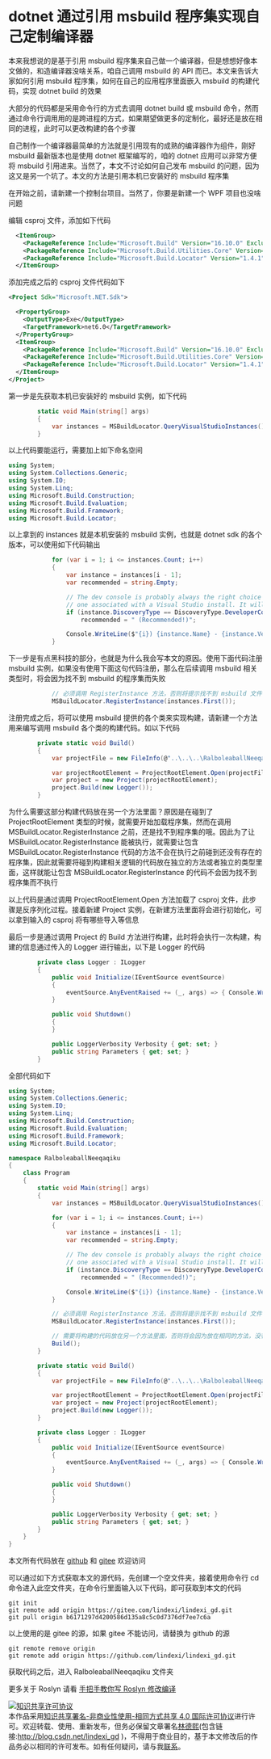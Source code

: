 # dotnet 通过引用 msbuild 程序集实现自己定制编译器

本来我想说的是基于引用 msbuild 程序集来自己做一个编译器，但是想想好像本文做的，和造编译器没啥关系，咱自己调用 msbuild 的 API 而已。本文来告诉大家如何引用 msbuild 程序集，如何在自己的应用程序里面嵌入 msbuild 的构建代码，实现 dotnet build 的效果

<!--more-->
<!-- CreateTime:2021/7/5 8:27:07 -->

<!-- 发布 -->

大部分的代码都是采用命令行的方式去调用 dotnet build 或 msbuild 命令，然而通过命令行调用用的是跨进程的方式，如果期望做更多的定制化，最好还是放在相同的进程，此时可以更改构建的各个步骤

自己制作一个编译器最简单的方法就是引用现有的成熟的编译器作为组件，刚好 msbuild 最新版本也是使用 dotnet 框架编写的，咱的 dotnet 应用可以非常方便将 msbuild 引用进来。当然了，本文不讨论如何自己发布 msbuild 的问题，因为这又是另一个坑了。本文的方法是引用本机已安装好的 msbuild 程序集

在开始之前，请新建一个控制台项目。当然了，你要是新建一个 WPF 项目也没啥问题

编辑 csproj 文件，添加如下代码

```xml
  <ItemGroup>
    <PackageReference Include="Microsoft.Build" Version="16.10.0" ExcludeAssets="runtime" />
    <PackageReference Include="Microsoft.Build.Utilities.Core" Version="16.10.0" ExcludeAssets="runtime" />
    <PackageReference Include="Microsoft.Build.Locator" Version="1.4.1" />
  </ItemGroup>
```

添加完成之后的 csproj 文件代码如下

```xml
<Project Sdk="Microsoft.NET.Sdk">

  <PropertyGroup>
    <OutputType>Exe</OutputType>
    <TargetFramework>net6.0</TargetFramework>
  </PropertyGroup>
  <ItemGroup>
    <PackageReference Include="Microsoft.Build" Version="16.10.0" ExcludeAssets="runtime" />
    <PackageReference Include="Microsoft.Build.Utilities.Core" Version="16.10.0" ExcludeAssets="runtime" />
    <PackageReference Include="Microsoft.Build.Locator" Version="1.4.1" />
  </ItemGroup>
</Project>
```

第一步是先获取本机已安装好的 msbuild 实例，如下代码

```csharp
        static void Main(string[] args)
        {
            var instances = MSBuildLocator.QueryVisualStudioInstances().ToList();
        }
```

以上代码要能运行，需要加上如下命名空间

```csharp
using System;
using System.Collections.Generic;
using System.IO;
using System.Linq;
using Microsoft.Build.Construction;
using Microsoft.Build.Evaluation;
using Microsoft.Build.Framework;
using Microsoft.Build.Locator;
```

以上拿到的 instances 就是本机安装的 msbuild 实例，也就是 dotnet sdk 的各个版本，可以使用如下代码输出

```csharp
            for (var i = 1; i <= instances.Count; i++)
            {
                var instance = instances[i - 1];
                var recommended = string.Empty;

                // The dev console is probably always the right choice because the user explicitly opened
                // one associated with a Visual Studio install. It will always be first in the list.
                if (instance.DiscoveryType == DiscoveryType.DeveloperConsole)
                    recommended = " (Recommended!)";

                Console.WriteLine($"{i}) {instance.Name} - {instance.Version}{recommended}");
            }
```

下一步是有点黑科技的部分，也就是为什么我会写本文的原因。使用下面代码注册 msbuild 实例，如果没有使用下面这句代码注册，那么在后续调用 msbuild 相关类型时，将会因为找不到 msbuild 的程序集而失败

```csharp
            // 必须调用 RegisterInstance 方法，否则将提示找不到 msbuild 文件
            MSBuildLocator.RegisterInstance(instances.First());
```

注册完成之后，将可以使用 msbuild 提供的各个类来实现构建，请新建一个方法用来编写调用 msbuild 各个类的构建代码。如以下代码

```csharp
        private static void Build()
        {
            var projectFile = new FileInfo(@"..\..\..\RalboleaballNeeqaqiku.csproj");

            var projectRootElement = ProjectRootElement.Open(projectFile.FullName);
            var project = new Project(projectRootElement);
            project.Build(new Logger());
        }
```

为什么需要这部分构建代码放在另一个方法里面？原因是在碰到了 ProjectRootElement 类型的时候，就需要开始加载程序集，然而在调用 MSBuildLocator.RegisterInstance 之前，还是找不到程序集的哦。因此为了让 MSBuildLocator.RegisterInstance 能被执行，就需要让包含 MSBuildLocator.RegisterInstance 代码的方法不会在执行之前碰到还没有存在的程序集，因此就需要将碰到构建相关逻辑的代码放在独立的方法或者独立的类型里面，这样就能让包含 MSBuildLocator.RegisterInstance 的代码不会因为找不到程序集而不执行

以上代码是通过调用 ProjectRootElement.Open 方法加载了 csproj 文件，此步骤是反序列化过程。接着新建 Project 实例，在新建方法里面将会进行初始化，可以拿到输入的 csproj 将有哪些导入等信息

最后一步是通过调用 Project 的 Build 方法进行构建，此时将会执行一次构建，构建的信息通过传入的 Logger 进行输出，以下是 Logger 的代码

```csharp
        private class Logger : ILogger
        {
            public void Initialize(IEventSource eventSource)
            {
                eventSource.AnyEventRaised += (_, args) => { Console.WriteLine(args.Message); };
            }

            public void Shutdown()
            {
            }

            public LoggerVerbosity Verbosity { get; set; }
            public string Parameters { get; set; }
        }
```

全部代码如下

```csharp
using System;
using System.Collections.Generic;
using System.IO;
using System.Linq;
using Microsoft.Build.Construction;
using Microsoft.Build.Evaluation;
using Microsoft.Build.Framework;
using Microsoft.Build.Locator;

namespace RalboleaballNeeqaqiku
{
    class Program
    {
        static void Main(string[] args)
        {
            var instances = MSBuildLocator.QueryVisualStudioInstances().ToList();

            for (var i = 1; i <= instances.Count; i++)
            {
                var instance = instances[i - 1];
                var recommended = string.Empty;

                // The dev console is probably always the right choice because the user explicitly opened
                // one associated with a Visual Studio install. It will always be first in the list.
                if (instance.DiscoveryType == DiscoveryType.DeveloperConsole)
                    recommended = " (Recommended!)";

                Console.WriteLine($"{i}) {instance.Name} - {instance.Version}{recommended}");
            }

            // 必须调用 RegisterInstance 方法，否则将提示找不到 msbuild 文件
            MSBuildLocator.RegisterInstance(instances.First());

            // 需要将构建的代码放在另一个方法里面，否则将会因为放在相同的方法，没有加上程序集
            Build();
        }

        private static void Build()
        {
            var projectFile = new FileInfo(@"..\..\..\RalboleaballNeeqaqiku.csproj");

            var projectRootElement = ProjectRootElement.Open(projectFile.FullName);
            var project = new Project(projectRootElement);
            project.Build(new Logger());
        }

        private class Logger : ILogger
        {
            public void Initialize(IEventSource eventSource)
            {
                eventSource.AnyEventRaised += (_, args) => { Console.WriteLine(args.Message); };
            }

            public void Shutdown()
            {
            }

            public LoggerVerbosity Verbosity { get; set; }
            public string Parameters { get; set; }
        }
    }
}
```

本文所有代码放在 [github](https://github.com/lindexi/lindexi_gd/tree/b6171297d4200586d135a8c5c0d7376df7ee7c6a/RalboleaballNeeqaqiku) 和 [gitee](https://gitee.com/lindexi/lindexi_gd/tree/b6171297d4200586d135a8c5c0d7376df7ee7c6a/RalboleaballNeeqaqiku) 欢迎访问

可以通过如下方式获取本文的源代码，先创建一个空文件夹，接着使用命令行 cd 命令进入此空文件夹，在命令行里面输入以下代码，即可获取到本文的代码

```
git init
git remote add origin https://gitee.com/lindexi/lindexi_gd.git
git pull origin b6171297d4200586d135a8c5c0d7376df7ee7c6a
```

以上使用的是 gitee 的源，如果 gitee 不能访问，请替换为 github 的源

```
git remote remove origin
git remote add origin https://github.com/lindexi/lindexi_gd.git
```

获取代码之后，进入 RalboleaballNeeqaqiku 文件夹

更多关于 Roslyn 请看 [手把手教你写 Roslyn 修改编译](https://lindexi.oschina.io/lindexi/post/roslyn.html ) 

<a rel="license" href="http://creativecommons.org/licenses/by-nc-sa/4.0/"><img alt="知识共享许可协议" style="border-width:0" src="https://licensebuttons.net/l/by-nc-sa/4.0/88x31.png" /></a><br />本作品采用<a rel="license" href="http://creativecommons.org/licenses/by-nc-sa/4.0/">知识共享署名-非商业性使用-相同方式共享 4.0 国际许可协议</a>进行许可。欢迎转载、使用、重新发布，但务必保留文章署名[林德熙](http://blog.csdn.net/lindexi_gd)(包含链接:http://blog.csdn.net/lindexi_gd )，不得用于商业目的，基于本文修改后的作品务必以相同的许可发布。如有任何疑问，请与我[联系](mailto:lindexi_gd@163.com)。
